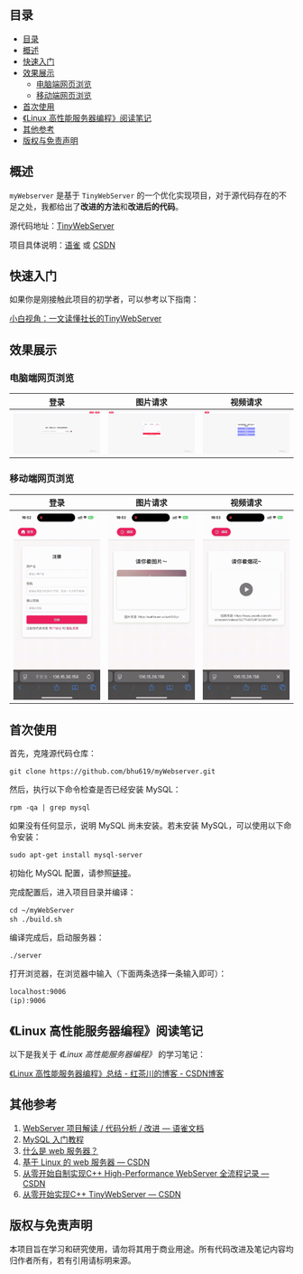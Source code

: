 ## 目录
- [目录](#目录)
- [概述](#概述)
- [快速入门](#快速入门)
- [效果展示](#效果展示)
  - [电脑端网页浏览](#电脑端网页浏览)
  - [移动端网页浏览](#移动端网页浏览)
- [首次使用](#首次使用)
- [《Linux 高性能服务器编程》阅读笔记](#linux-高性能服务器编程阅读笔记)
- [其他参考](#其他参考)
- [版权与免责声明](#版权与免责声明)

## 概述
`myWebserver` 是基于 `TinyWebServer` 的一个优化实现项目，对于源代码存在的不足之处，我都给出了**改进的方法**和**改进后的代码**。

源代码地址：[TinyWebServer](https://github.com/qinguoyi/TinyWebServer)

项目具体说明：[语雀](https://www.yuque.com/u39624144/zvaea9/xdkson4kiaas4lx6?singleDoc# ) 或 [CSDN](https://blog.csdn.net/teriri_/category_12820243.html?spm=1001.2014.3001.5482)

## 快速入门
如果你是刚接触此项目的初学者，可以参考以下指南：

[小白视角：一文读懂社长的TinyWebServer](https://www.yuque.com/u39624144/zvaea9/uxmd9dc0wav703te?singleDoc#)

## 效果展示
### 电脑端网页浏览

| 登录 | 图片请求 | 视频请求 |
|------|----------|----------|
| ![登录](images/GIF/LogIn.gif) | ![图片请求](images/GIF/Picture.gif) | ![视频请求](images/GIF/Video.gif) |

### 移动端网页浏览

| 登录 | 图片请求 | 视频请求 |
|------|----------|----------|
| ![登录](images/GIF/LogIn-phone.gif) | ![图片请求](images/GIF/Picture-phone.gif) | ![视频请求](images/GIF/Video-phone.gif) |

## 首次使用

首先，克隆源代码仓库：
```
git clone https://github.com/bhu619/myWebserver.git
```

然后，执行以下命令检查是否已经安装 MySQL：
```
rpm -qa | grep mysql
```
如果没有任何显示，说明 MySQL 尚未安装。若未安装 MySQL，可以使用以下命令安装：
```
sudo apt-get install mysql-server
```

初始化 MySQL 配置，请参照[链接](https://www.yuque.com/u39624144/zvaea9/cbr8n7reuf3rgw58)。

完成配置后，进入项目目录并编译：
```
cd ~/myWebServer
sh ./build.sh
```

编译完成后，启动服务器：
```
./server
```

打开浏览器，在浏览器中输入（下面两条选择一条输入即可）：
```
localhost:9006
(ip):9006
```

## 《Linux 高性能服务器编程》阅读笔记

以下是我关于 *《Linux 高性能服务器编程》* 的学习笔记： 

[《Linux 高性能服务器编程》总结 - 红茶川的博客 - CSDN博客](https://blog.csdn.net/teriri_/category_12760091.html?spm=1001.2014.3001.5482)

## 其他参考
1. [WebServer 项目解读 / 代码分析 / 改进 — 语雀文档](https://www.yuque.com/u39624144/zvaea9/aqktb26g923rsiv5)
2. [MySQL 入门教程](https://www.yuque.com/u39624144/zvaea9/itwh52xog1cg165i)
3. [什么是 web 服务器？](https://developer.mozilla.org/zh-CN/docs/Learn_web_development/Howto/Web_mechanics/What_is_a_web_server)
4. [基于 Linux 的 web 服务器 — CSDN](https://blog.csdn.net/qq_42370809/article/details/126753879)
5. [从零开始自制实现C++ High-Performance WebServer 全流程记录 — CSDN](https://love6.blog.csdn.net/article/details/123754194)
6. [从零开始实现C++ TinyWebServer — CSDN](https://blog.csdn.net/weixin_51322383/category_12307428.html)

## 版权与免责声明
本项目旨在学习和研究使用，请勿将其用于商业用途。所有代码改进及笔记内容均归作者所有，若有引用请标明来源。